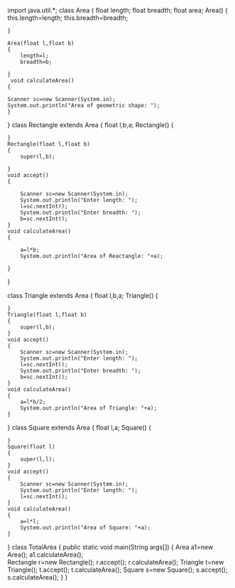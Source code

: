 import java.util.*;
class Area 
{
	float length;
	float breadth;
	float area;
	Area()
	{
		this.length=length;
		this.breadth=breadth;
		
	}
	
	Area(float l,float b)
	{
		length=l;
		breadth=b;
		
	}
	 void calculateArea()
	{
		
	Scanner sc=new Scanner(System.in);
	System.out.println("Area of geometric shape: ");
	}	
}
class Rectangle extends Area
{
	float l,b,a;
	Rectangle()
	{
			
	}
	Rectangle(float l,float b)
	{
		super(l,b);
		
	}
	void accept()
	{

		Scanner sc=new Scanner(System.in);
		System.out.println("Enter length: ");
		l=sc.nextInt();
		System.out.println("Enter breadth: ");
		b=sc.nextInt();
	}
	void calculateArea()
	{
	
		a=l*b;
		System.out.println("Area of Reactangle: "+a);
	
	}
}

class Triangle extends Area
{
	float l,b,a;
	Triangle()
	{
	
	}
	Triangle(float l,float b)
	{
		super(l,b);
	}
	void accept()
	{
		Scanner sc=new Scanner(System.in);
		System.out.println("Enter length: ");
		l=sc.nextInt();
		System.out.println("Enter breadth: ");
		b=sc.nextInt();
	}
	void calculateArea()
	{
		a=l*b/2;
		System.out.println("Area of Triangle: "+a);
	}
}
class Square extends Area
{
	float l,a;
	Square()
	{
	
	}
	Square(float l)
	{
		super(l,l);
	}
	void accept()
	{
		Scanner sc=new Scanner(System.in);
		System.out.println("Enter length: ");
		l=sc.nextInt();
	}
	void calculateArea()
	{
		a=l*l;
		System.out.println("Area of Square: "+a);
	}
}
class TotalArea
{
	public static void main(String args[])
	{
		Area a1=new Area();
		a1.calculateArea();    
		Rectangle r=new Rectangle();
		r.accept();
		r.calculateArea();
		Triangle t=new Triangle();
		t.accept();
		t.calculateArea();
		Square s=new Square();
		s.accept();
		s.calculateArea();
	}
}
